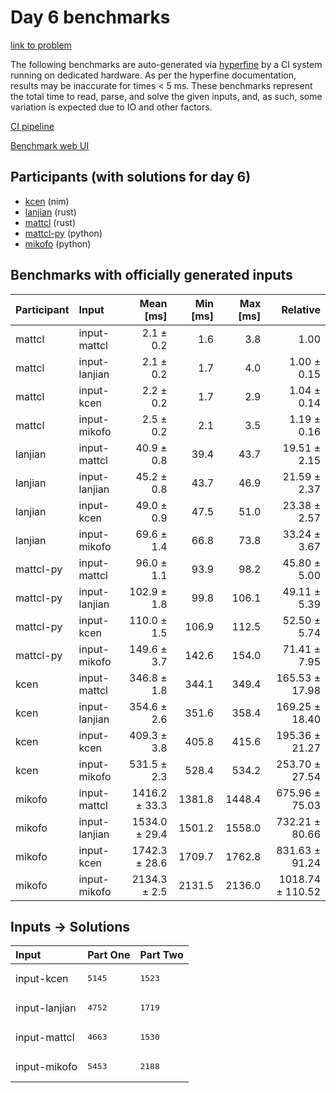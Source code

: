 # Day 6 benchmarks

[link to problem](https://adventofcode.com/2024/day/6)

The following benchmarks are auto-generated via
[hyperfine](https://github.com/sharkdp/hyperfine) by a CI system running on
dedicated hardware. As per the hyperfine documentation, results may be
inaccurate for times < 5 ms. These benchmarks represent the total time to read,
parse, and solve the given inputs, and, as such, some variation is expected due
to IO and other factors.

[CI pipeline](http://ci.papercode.net:8080/teams/main/pipelines/aoc2024)

[Benchmark web UI](https://aoc.ancalagon.black)


## Participants (with solutions for day 6)

- [kcen](https://github.com/kcen/aoc2024) (nim)
- [lanjian](https://github.com/lanjian/aoc-2024) (rust)
- [mattcl](https://github.com/mattcl/aoc2024) (rust)
- [mattcl-py](https://github.com/mattcl/aoc2024-py) (python)
- [mikofo](https://github.com/mikofo/aoc2024) (python)


## Benchmarks with officially generated inputs

| Participant | Input | Mean [ms] | Min [ms] | Max [ms] | Relative |
|:---|:---|---:|---:|---:|---:|
| mattcl | input-mattcl | 2.1 ± 0.2 | 1.6 | 3.8 | 1.00 |
| mattcl | input-lanjian | 2.1 ± 0.2 | 1.7 | 4.0 | 1.00 ± 0.15 |
| mattcl | input-kcen | 2.2 ± 0.2 | 1.7 | 2.9 | 1.04 ± 0.14 |
| mattcl | input-mikofo | 2.5 ± 0.2 | 2.1 | 3.5 | 1.19 ± 0.16 |
| lanjian | input-mattcl | 40.9 ± 0.8 | 39.4 | 43.7 | 19.51 ± 2.15 |
| lanjian | input-lanjian | 45.2 ± 0.8 | 43.7 | 46.9 | 21.59 ± 2.37 |
| lanjian | input-kcen | 49.0 ± 0.9 | 47.5 | 51.0 | 23.38 ± 2.57 |
| lanjian | input-mikofo | 69.6 ± 1.4 | 66.8 | 73.8 | 33.24 ± 3.67 |
| mattcl-py | input-mattcl | 96.0 ± 1.1 | 93.9 | 98.2 | 45.80 ± 5.00 |
| mattcl-py | input-lanjian | 102.9 ± 1.8 | 99.8 | 106.1 | 49.11 ± 5.39 |
| mattcl-py | input-kcen | 110.0 ± 1.5 | 106.9 | 112.5 | 52.50 ± 5.74 |
| mattcl-py | input-mikofo | 149.6 ± 3.7 | 142.6 | 154.0 | 71.41 ± 7.95 |
| kcen | input-mattcl | 346.8 ± 1.8 | 344.1 | 349.4 | 165.53 ± 17.98 |
| kcen | input-lanjian | 354.6 ± 2.6 | 351.6 | 358.4 | 169.25 ± 18.40 |
| kcen | input-kcen | 409.3 ± 3.8 | 405.8 | 415.6 | 195.36 ± 21.27 |
| kcen | input-mikofo | 531.5 ± 2.3 | 528.4 | 534.2 | 253.70 ± 27.54 |
| mikofo | input-mattcl | 1416.2 ± 33.3 | 1381.8 | 1448.4 | 675.96 ± 75.03 |
| mikofo | input-lanjian | 1534.0 ± 29.4 | 1501.2 | 1558.0 | 732.21 ± 80.66 |
| mikofo | input-kcen | 1742.3 ± 28.6 | 1709.7 | 1762.8 | 831.63 ± 91.24 |
| mikofo | input-mikofo | 2134.3 ± 2.5 | 2131.5 | 2136.0 | 1018.74 ± 110.52 |


## Inputs -> Solutions

| Input | Part One | Part Two |
|:---|:---|:---|
|input-kcen|<pre>5145</pre>|<pre>1523</pre>|
|input-lanjian|<pre>4752</pre>|<pre>1719</pre>|
|input-mattcl|<pre>4663</pre>|<pre>1530</pre>|
|input-mikofo|<pre>5453</pre>|<pre>2188</pre>|